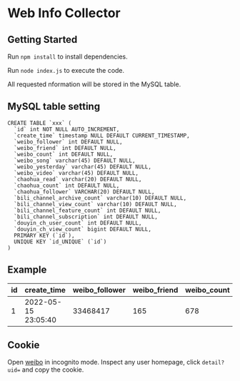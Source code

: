 # Web Info Collector

## Getting Started

Run `npm install` to install dependencies.

Run `node index.js` to execute the code.

All requested nformation will be stored in the MySQL table.

## MySQL table setting

```mysql
CREATE TABLE `xxx` (
  `id` int NOT NULL AUTO_INCREMENT,
  `create_time` timestamp NULL DEFAULT CURRENT_TIMESTAMP,
  `weibo_follower` int DEFAULT NULL,
  `weibo_friend` int DEFAULT NULL,
  `weibo_count` int DEFAULT NULL,
  `weibo_song` varchar(45) DEFAULT NULL,
  `weibo_yesterday` varchar(45) DEFAULT NULL,
  `weibo_video` varchar(45) DEFAULT NULL,
  `chaohua_read` varchar(20) DEFAULT NULL,
  `chaohua_count` int DEFAULT NULL,
  `chaohua_follower` VARCHAR(20) DEFAULT NULL,
  `bili_channel_archive_count` varchar(10) DEFAULT NULL,
  `bili_channel_view_count` varchar(10) DEFAULT NULL,
  `bili_channel_feature_count` int DEFAULT NULL,
  `bili_channel_subscription` int DEFAULT NULL,
  `douyin_ch_user_count` int DEFAULT NULL,
  `douyin_ch_view_count` bigint DEFAULT NULL,
  PRIMARY KEY (`id`),
  UNIQUE KEY `id_UNIQUE` (`id`)
)
```

## Example

| id   | create_time         | weibo_follower | weibo_friend | weibo_count | weibo_song             | weibo_yesterday                 | weibo_video          | chaohua_read | chaohua_count | chaohua_follower | bili_channel_archive_count | bili_channel_view_count | bili_channel_feature_count | bili_channel_subscription | douyin_ch_user_count | douyin_ch_view_count |
| ---- | ------------------- | -------------- | ------------ | ----------- | ---------------------- | ------------------------------- | -------------------- | ------------ | ------------- | ---------------- | -------------------------- | ----------------------- | -------------------------- | ------------------------- | -------------------- | -------------------- |
| 1    | 2022-05-15 23:05:40 | 33468417       | 165          | 678         | 亚洲新歌榜 内地榜 No.4 | 昨日阅读人数100万+，互动数4.3万 | 视频累计播放量4.16亿 | 阅读324.9亿  | 990769        | 粉丝551.5万      | 8.2万                      | 14.4亿                  | 775                        | 75679                     | 500047               | 26962922191          |

## Cookie

Open [weibo](https://weibo.com) in incognito mode. Inspect any user homepage, click `detail?uid=` and copy the cookie.
